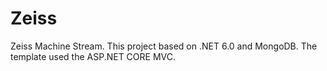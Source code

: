 # Zeiss
Zeiss Machine Stream.
This project based on .NET 6.0 and MongoDB.
The template used the ASP.NET CORE MVC.
